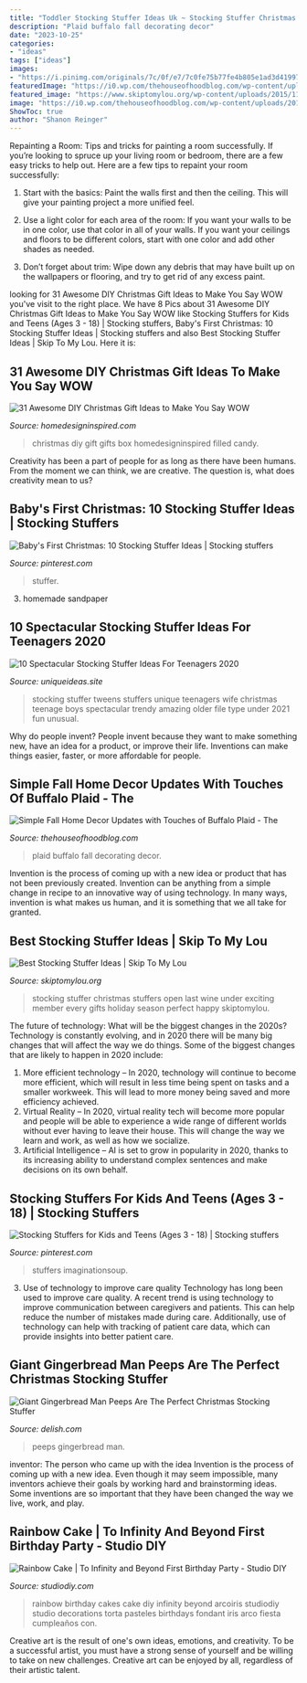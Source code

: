 ```yaml
---
title: "Toddler Stocking Stuffer Ideas Uk ~ Stocking Stuffer Christmas Stuffers Open Last Wine Under Exciting Member Every Gifts Holiday Season Perfect Happy Skiptomylou"
description: "Plaid buffalo fall decorating decor"
date: "2023-10-25"
categories:
- "ideas"
tags: ["ideas"]
images:
- "https://i.pinimg.com/originals/7c/0f/e7/7c0fe75b77fe4b805e1ad3d41997ad84.png"
featuredImage: "https://i0.wp.com/thehouseofhoodblog.com/wp-content/uploads/2018/09/Decorating-with-Buffalo-Plaid-for-Fall-Fall-Home-DecorDSC03756.jpg?fit=1333%2C2000&amp;ssl=1"
featured_image: "https://www.skiptomylou.org/wp-content/uploads/2015/11/Stocking-Stuffer-Ideas.jpg"
image: "https://i0.wp.com/thehouseofhoodblog.com/wp-content/uploads/2018/09/Decorating-with-Buffalo-Plaid-for-Fall-Fall-Home-DecorDSC03756.jpg?fit=1333%2C2000&amp;ssl=1"
ShowToc: true
author: "Shanon Reinger"
---
```



Repainting a Room: Tips and tricks for painting a room successfully.
If you’re looking to spruce up your living room or bedroom, there are a few easy tricks to help out. Here are a few tips to repaint your room successfully:
1) Start with the basics: Paint the walls first and then the ceiling. This will give your painting project a more unified feel.

2) Use a light color for each area of the room: If you want your walls to be in one color, use that color in all of your walls. If you want your ceilings and floors to be different colors, start with one color and add other shades as needed.

3) Don’t forget about trim: Wipe down any debris that may have built up on the wallpapers or flooring, and try to get rid of any excess paint.

	

		
looking for 31 Awesome DIY Christmas Gift Ideas to Make You Say WOW you've visit to the right place. We have 8 Pics about 31 Awesome DIY Christmas Gift Ideas to Make You Say WOW like Stocking Stuffers for Kids and Teens (Ages 3 - 18) | Stocking stuffers, Baby&#039;s First Christmas: 10 Stocking Stuffer Ideas | Stocking stuffers and also Best Stocking Stuffer Ideas | Skip To My Lou. Here it is:
		
    
## 31 Awesome DIY Christmas Gift Ideas To Make You Say WOW

<img loading=lazy src="http://www.homedesigninspired.com/wp-content/uploads/2018/11/diy-christmas-gifts-ideas-30.jpg" onerror="this.onerror=null;this.src='https://tse3.mm.bing.net/th?id=OIP.UEeOKiFMWiDFaExkN5higQHaOG&amp;pid=15.1';" alt="31 Awesome DIY Christmas Gift Ideas to Make You Say WOW">

_Source: homedesigninspired.com_

>christmas diy gift gifts box homedesigninspired filled candy. 

	

Creativity has been a part of people for as long as there have been humans. From the moment we can think, we are creative. The question is, what does creativity mean to us?

    
## Baby&#039;s First Christmas: 10 Stocking Stuffer Ideas | Stocking Stuffers

<img loading=lazy src="https://i.pinimg.com/originals/7c/0f/e7/7c0fe75b77fe4b805e1ad3d41997ad84.png" onerror="this.onerror=null;this.src='https://tse2.mm.bing.net/th?id=OIP.5zwOZErlJruaMCZMFFccUAHaLH&amp;pid=15.1';" alt="Baby&#039;s First Christmas: 10 Stocking Stuffer Ideas | Stocking stuffers">

_Source: pinterest.com_

>stuffer. 

	

3. homemade sandpaper

    
## 10 Spectacular Stocking Stuffer Ideas For Teenagers 2020

<img loading=lazy src="https://www.uniqueideas.site/wp-content/uploads/stocking-stuffer-ideas-for-tweens-unique-stocking-stuffer-3.png" onerror="this.onerror=null;this.src='https://tse1.mm.bing.net/th?id=OIP.KsjqS-EyBOJVNZS73xRSWwHaJQ&amp;pid=15.1';" alt="10 Spectacular Stocking Stuffer Ideas For Teenagers 2020">

_Source: uniqueideas.site_

>stocking stuffer tweens stuffers unique teenagers wife christmas teenage boys spectacular trendy amazing older file type under 2021 fun unusual. 

	

Why do people invent?
People invent because they want to make something new, have an idea for a product, or improve their life. Inventions can make things easier, faster, or more affordable for people.

    
## Simple Fall Home Decor Updates With Touches Of Buffalo Plaid - The

<img loading=lazy src="https://i0.wp.com/thehouseofhoodblog.com/wp-content/uploads/2018/09/Decorating-with-Buffalo-Plaid-for-Fall-Fall-Home-DecorDSC03756.jpg?fit=1333%2C2000&amp;ssl=1" onerror="this.onerror=null;this.src='https://tse2.mm.bing.net/th?id=OIP.xYSujmr5m2R_v5721mAiTQHaLH&amp;pid=15.1';" alt="Simple Fall Home Decor Updates with Touches of Buffalo Plaid - The">

_Source: thehouseofhoodblog.com_

>plaid buffalo fall decorating decor. 

	

Invention is the process of coming up with a new idea or product that has not been previously created. Invention can be anything from a simple change in recipe to an innovative way of using technology. In many ways, invention is what makes us human, and it is something that we all take for granted.

    
## Best Stocking Stuffer Ideas | Skip To My Lou

<img loading=lazy src="https://www.skiptomylou.org/wp-content/uploads/2015/11/Stocking-Stuffer-Ideas.jpg" onerror="this.onerror=null;this.src='https://tse1.mm.bing.net/th?id=OIP.xpjA741g2uL7KAJX1WtZGAHaD2&amp;pid=15.1';" alt="Best Stocking Stuffer Ideas | Skip To My Lou">

_Source: skiptomylou.org_

>stocking stuffer christmas stuffers open last wine under exciting member every gifts holiday season perfect happy skiptomylou. 

	

The future of technology: What will be the biggest changes in the 2020s?
Technology is constantly evolving, and in 2020 there will be many big changes that will affect the way we do things. Some of the biggest changes that are likely to happen in 2020 include: 
1. More efficient technology – In 2020, technology will continue to become more efficient, which will result in less time being spent on tasks and a smaller workweek. This will lead to more money being saved and more efficiency achieved. 
2. Virtual Reality – In 2020, virtual reality tech will become more popular and people will be able to experience a wide range of different worlds without ever having to leave their house. This will change the way we learn and work, as well as how we socialize. 
3. Artificial Intelligence – AI is set to grow in popularity in 2020, thanks to its increasing ability to understand complex sentences and make decisions on its own behalf.

    
## Stocking Stuffers For Kids And Teens (Ages 3 - 18) | Stocking Stuffers

<img loading=lazy src="https://i.pinimg.com/736x/c3/86/c8/c386c8a26391f158d91caedc3d270632.jpg" onerror="this.onerror=null;this.src='https://tse3.mm.bing.net/th?id=OIP.PVgMGQ_ESZ8QRFP0iEPZRQHaLI&amp;pid=15.1';" alt="Stocking Stuffers for Kids and Teens (Ages 3 - 18) | Stocking stuffers">

_Source: pinterest.com_

>stuffers imaginationsoup. 

	

3) Use of technology to improve care quality
Technology has long been used to improve care quality. A recent trend is using technology to improve communication between caregivers and patients. This can help reduce the number of mistakes made during care. Additionally, use of technology can help with tracking of patient care data, which can provide insights into better patient care.

    
## Giant Gingerbread Man Peeps Are The Perfect Christmas Stocking Stuffer

<img loading=lazy src="https://hips.hearstapps.com/hmg-prod.s3.amazonaws.com/images/indeximage-template-peeps-1541447576.jpg?crop=1.00xw:0.502xh;0,0&amp;resize=1200:*" onerror="this.onerror=null;this.src='https://tse4.mm.bing.net/th?id=OIP.euS5fVosbZ-sf03NlyQSOwHaDt&amp;pid=15.1';" alt="Giant Gingerbread Man Peeps Are The Perfect Christmas Stocking Stuffer">

_Source: delish.com_

>peeps gingerbread man. 

	

inventor: The person who came up with the idea
Invention is the process of coming up with a new idea. Even though it may seem impossible, many inventors achieve their goals by working hard and brainstorming ideas. Some inventions are so important that they have been changed the way we live, work, and play.

    
## Rainbow Cake | To Infinity And Beyond First Birthday Party - Studio DIY

<img loading=lazy src="https://studiodiy.com/wp-content/uploads/2018/04/rainbow-cake1.jpg" onerror="this.onerror=null;this.src='https://tse3.mm.bing.net/th?id=OIP.cY1g3CWENhwKkmbOQNiZvwHaLH&amp;pid=15.1';" alt="Rainbow Cake | To Infinity and Beyond First Birthday Party - Studio DIY">

_Source: studiodiy.com_

>rainbow birthday cakes cake diy infinity beyond arcoiris studiodiy studio decorations torta pasteles birthdays fondant iris arco fiesta cumpleaños con. 

	

Creative art is the result of one's own ideas, emotions, and creativity. To be a successful artist, you must have a strong sense of yourself and be willing to take on new challenges. Creative art can be enjoyed by all, regardless of their artistic talent.

